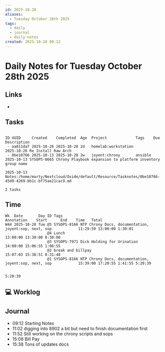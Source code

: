 ```yaml
---
id: 2025-10-28
aliases:
  - Tuesday October 28th 2025
tags:
  - daily
  - journal
  - daily-notes
created: 2025-10-28 09:12
---
```


# Daily Notes for Tuesday October 28th 2025

## Links

-

## Tasks

``` text

ID UUID     Created    Completed  Age  Project             Tags    Due        Description                                                                                                      
 - aa811daf 2025-10-26 2025-10-28 2d   homelab:workstation         2025-10-26 Re Install Raw Arch
 - 0be10766 2025-10-13 2025-10-28 2w   joyent:chrony       ansible 2025-10-13 SYSOPS-8665 Chrony Playbook expansion to platform inventory group name                                           
                                                                                2025-10-13 Notes:/home/marty/Nextcloud/Oxide/default/Resource/Tasknotes/0be10766-45d9-4269-bb1c-bf75ae21cac9.md

2 tasks
```

## Time

``` text
Wk  Date       Day ID Tags                                                              Annotation    Start      End    Time   Total
W44 2025-10-28 Tue @5 SYSOPS-8166 NTP Chrony Docs, documentation, joyent:sop, next, sop            11:29:59 13:00:00 1:30:01
                   @4 Lunch                                                                        13:00:00 13:30:00 0:30:00
                   @3 SYSOPS-7971 Dick Holding for Urination                                       14:00:00 15:06:55 1:06:55
                   @2 break and billpay                                                            15:07:03 15:38:51 0:31:48
                   @1 SYSOPS-8166 NTP Chrony Docs, documentation, joyent:sop, next, sop            15:39:00 17:20:55 1:41:55 5:20:39
                                                                                                                                    
                                                                                                                             5:20:39
```

## 💻 Worklog

## Journal

- 09:12 Starting Notes 
- 11:02 digging into 8902 a bit but need to finish documentation first
- 11:52 Still working on the chrony scripts and sops
- 15:08 Bill Pay 
- 15:38 Tons of updates docs 



